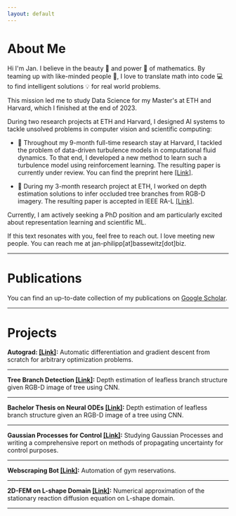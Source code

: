 ```yaml
---
layout: default
---
```

# About Me

Hi I'm Jan. I believe in the beauty 🌟 and power 💪 of mathematics. By teaming up with like-minded people 👥, I love to translate math into code 💻 to find intelligent solutions 💡 for real world problems.

This mission led me to study Data Science for my Master's at ETH and Harvard, which I finished at the end of 2023.

During two research projects at ETH and Harvard, I designed AI systems to tackle unsolved problems in computer vision and scientific computing:

- 🌊 Throughout my 9-month full-time research stay at Harvard, I tackled the problem of data-driven turbulence models in computational fluid dynamics. To that end, I developed a new method to learn such a turbulence model using reinforcement learning. The resulting paper is currently under review. You can find the preprint here [[Link]](https://arxiv.org/abs/2402.00972).

- 🌳 During my 3-month research project at ETH, I worked on depth estimation solutions to infer occluded tree branches from RGB-D imagery. The resulting paper is accepted in IEEE RA-L [[Link]](https://ieeexplore.ieee.org/document/10403997).

Currently, I am actively seeking a PhD position and am particularly excited about representation learning and scientific ML.

If this text resonates with you, feel free to reach out. I love meeting new people. You can reach me at
jan-philipp[at]bassewitz[dot]biz.

___
# Publications
You can find an up-to-date collection of my publications on [Google Scholar](https://scholar.google.de/citations?user=GTk71FcAAAAJ).

___

# Projects
**Autograd:  [[Link]](./projects/autograd.html):**
Automatic differentiation and gradient descent from scratch for arbitrary optimization problems.

___
**Tree Branch Detection [[Link]](./projects/treebranchdetec.html):**
Depth estimation of leafless branch structure given RGB-D image of tree using CNN.

___
**Bachelor Thesis on Neural ODEs [[Link]](./projects/neuralode.html):**
Depth estimation of leafless branch structure given an RGB-D image of a tree using CNN.

___
**Gaussian Processes for Control [[Link]](./projects/gp.html):**
Studying Gaussian Processes and writing a comprehensive report on methods of propagating uncertainty for control purposes.

___
**Webscraping Bot [[Link]](./projects/webscraping.html):**
Automation of gym reservations.

___
**2D-FEM on L-shape Domain [[Link]](./projects/2dfem.html):**
Numerical approximation of the stationary reaction diffusion equation on L-shape domain.

---
